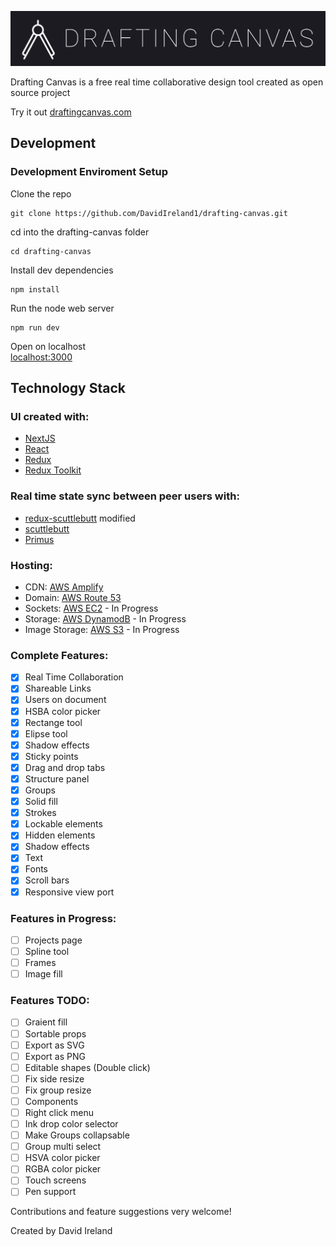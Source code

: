 ![## Drafting Canvas](https://raw.githubusercontent.com/DavidIreland1/drafting-canvas/main/public/images/drafting-canvas.svg)

Drafting Canvas is a free real time collaborative design tool created as open source project

Try it out [draftingcanvas.com](https://www.draftingcanvas.com/)

## Development

### Development Enviroment Setup

Clone the repo

```console
git clone https://github.com/DavidIreland1/drafting-canvas.git
```

cd into the drafting-canvas folder

```console
cd drafting-canvas
```

Install dev dependencies

```console
npm install
```

Run the node web server

```console
npm run dev
```

Open on localhost  
[localhost:3000](http://localhost:3000/)

## Technology Stack

### UI created with:

-   [NextJS](https://nextjs.org/)
-   [React](https://reactjs.org/)
-   [Redux](https://redux.js.org/)
-   [Redux Toolkit](https://redux-toolkit.js.org/)

### Real time state sync between peer users with:

-   [redux-scuttlebutt](https://github.com/grrowl/redux-scuttlebutt) modified
-   [scuttlebutt](https://github.com/dominictarr/scuttlebutt)
-   [Primus](https://github.com/primus/primus)

### Hosting:

-   CDN: [AWS Amplify](https://aws.amazon.com/amplify/)
-   Domain: [AWS Route 53](https://aws.amazon.com/route53/)
-   Sockets: [AWS EC2](https://aws.amazon.com/ec2/) - In Progress
-   Storage: [AWS DynamodB](https://aws.amazon.com/dynamodb/) - In Progress
-   Image Storage: [AWS S3](https://aws.amazon.com/s3/) - In Progress

### Complete Features:

-   [x] Real Time Collaboration
-   [x] Shareable Links
-   [x] Users on document
-   [x] HSBA color picker
-   [x] Rectange tool
-   [x] Elipse tool
-   [x] Shadow effects
-   [x] Sticky points
-   [x] Drag and drop tabs
-   [x] Structure panel
-   [x] Groups
-   [x] Solid fill
-   [x] Strokes
-   [x] Lockable elements
-   [x] Hidden elements
-   [x] Shadow effects
-   [x] Text
-   [x] Fonts
-   [x] Scroll bars
-   [x] Responsive view port

### Features in Progress:

-   [ ] Projects page
-   [ ] Spline tool
-   [ ] Frames
-   [ ] Image fill

### Features TODO:

-   [ ] Graient fill
-   [ ] Sortable props
-   [ ] Export as SVG
-   [ ] Export as PNG
-   [ ] Editable shapes (Double click)
-   [ ] Fix side resize
-   [ ] Fix group resize
-   [ ] Components
-   [ ] Right click menu
-   [ ] Ink drop color selector
-   [ ] Make Groups collapsable
-   [ ] Group multi select
-   [ ] HSVA color picker
-   [ ] RGBA color picker
-   [ ] Touch screens
-   [ ] Pen support

Contributions and feature suggestions very welcome!

Created by David Ireland
